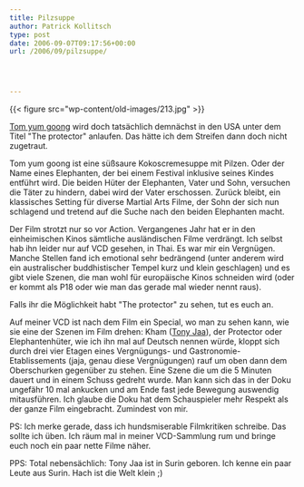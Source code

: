 ```yaml
---
title: Pilzsuppe
author: Patrick Kollitsch
type: post
date: 2006-09-07T09:17:56+00:00
url: /2006/09/pilzsuppe/




---
```

{{< figure src="wp-content/old-images/213.jpg" >}}

[Tom yum goong][1] wird doch tatsächlich demnächst in den USA unter dem Titel "The protector" anlaufen. Das hätte ich dem Streifen dann doch nicht zugetraut. 

Tom yum goong ist eine süßsaure Kokoscremesuppe mit Pilzen. Oder der Name eines Elephanten, der bei einem Festival inklusive seines Kindes entführt wird. Die beiden Hüter der Elephanten, Vater und Sohn, versuchen die Täter zu hindern, dabei wird der Vater erschossen. Zurück bleibt, ein klassisches Setting für diverse Martial Arts Filme, der Sohn der sich nun schlagend und tretend auf die Suche nach den beiden Elephanten macht. 

Der Film strotzt nur so vor Action. Vergangenes Jahr hat er in den einheimischen Kinos sämtliche ausländischen Filme verdrängt. Ich selbst hab ihn leider nur auf VCD gesehen, in Thai. Es war mir ein Vergnügen. Manche Stellen fand ich emotional sehr bedrängend (unter anderem wird ein australischer buddhistischer Tempel kurz und klein geschlagen) und es gibt viele Szenen, die man wohl für europäische Kinos schneiden wird (oder er kommt als P18 oder wie man das gerade mal wieder nennt raus). 

Falls ihr die Möglichkeit habt "The protector" zu sehen, tut es euch an. 

Auf meiner VCD ist nach dem Film ein Special, wo man zu sehen kann, wie sie eine der Szenen im Film drehen: Kham ([Tony Jaa][2]), der Protector oder Elephantenhüter, wie ich ihn mal auf Deutsch nennen würde, kloppt sich durch drei vier Etagen eines Vergnügungs- und Gastronomie-Etablissements (jaja, genau diese Vergnügungen) rauf um oben dann dem Oberschurken gegenüber zu stehen. Eine Szene die um die 5 Minuten dauert und in einem Schuss gedreht wurde. Man kann sich das in der Doku ungefähr 10 mal ankucken und am Ende fast jede Bewegung auswendig mitausführen. Ich glaube die Doku hat dem Schauspieler mehr Respekt als der ganze Film eingebracht. Zumindest von mir. 

PS: Ich merke gerade, dass ich hundsmiserable Filmkritiken schreibe. Das sollte ich üben. Ich räum mal in meiner VCD-Sammlung rum und bringe euch noch ein paar nette Filme näher.

PPS: Total nebensächlich: Tony Jaa ist in Surin geboren. Ich kenne ein paar Leute aus Surin. Hach ist die Welt klein ;)

 [1]: http://imdb.com/title/tt0427954/
 [2]: http://imdb.com/name/nm1388074/

